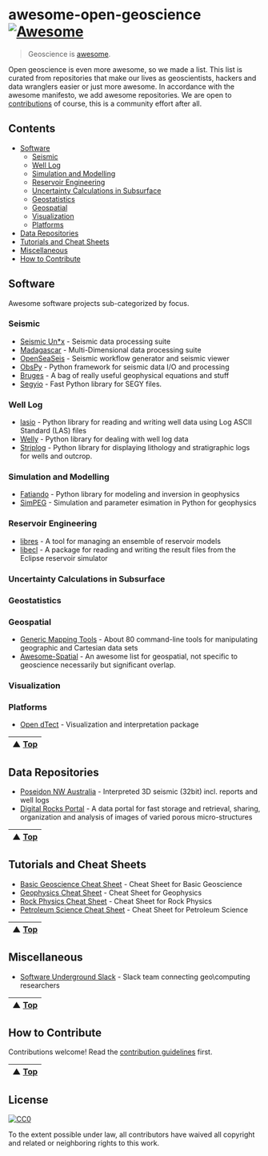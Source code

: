 # awesome-open-geoscience [![Awesome](https://cdn.rawgit.com/sindresorhus/awesome/d7305f38d29fed78fa85652e3a63e154dd8e8829/media/badge.svg)](https://github.com/sindresorhus/awesome)

> Geoscience is [awesome](awesome.md). 

Open geoscience is even more awesome, so we made a list. This list is curated from repositories that make our lives as geoscientists, hackers and data wranglers easier or just more awesome. In accordance with the awesome manifesto, we add awesome repositories. We are open to [contributions](contributing.md) of course, this is a community effort after all.

## Contents

- [Software](#software)
    - [Seismic](#seismic)
    - [Well Log](#well-log)
    - [Simulation and Modelling](#simulation-and-modelling)
    - [Reservoir Engineering](#reservoir-engineering)
    - [Uncertainty Calculations in Subsurface](#uncertainty-calculations-in-subsurface)
    - [Geostatistics](#geostatistics)
    - [Geospatial](#geospatial)
    - [Visualization](#visualization)
    - [Platforms](#platforms)
- [Data Repositories](#data-repositories)
- [Tutorials and Cheat Sheets](#tutorials-and-cheat-sheets)
- [Miscellaneous](#miscellaneous)
- [How to Contribute](#how-to-contribute)


## Software
Awesome software projects sub-categorized by focus.

### Seismic
- [Seismic Un\*x](https://github.com/JohnWStockwellJr/SeisUnix) - Seismic data processing suite
- [Madagascar](http://www.ahay.org) - Multi-Dimensional data processing suite
- [OpenSeaSeis](https://github.com/JohnWStockwellJr/OpenSeaSeis) - Seismic workflow generator and seismic viewer
- [ObsPy](https://github.com/obspy/obspy/wiki) - Python framework for seismic data I/O and processing
- [Bruges](https://github.com/agile-geoscience/bruges/tree/master/bruges) - A bag of really useful geophysical equations and stuff
- [Segyio](https://github.com/Statoil/segyio) - Fast Python library for SEGY files.
### Well Log
- [lasio](https://github.com/kinverarity1/lasio/) - Python library for reading and writing well data using Log ASCII Standard (LAS) files
- [Welly](https://github.com/agile-geoscience/welly) - Python library for dealing with well log data
- [Striplog](https://github.com/agile-geoscience/striplog) - Python library for displaying lithology and stratigraphic logs for wells and outcrop.
### Simulation and Modelling
- [Fatiando](http://www.fatiando.org/) - Python library for modeling and inversion in geophysics
- [SimPEG](http://simpeg.xyz) - Simulation and parameter esimation in Python for geophysics
### Reservoir Engineering
- [libres](https://github.com/Statoil/libres) - A tool for managing an ensemble of reservoir models
- [libecl](https://github.com/Statoil/libecl) - A package for reading and writing the result files from the Eclipse reservoir simulator
### Uncertainty Calculations in Subsurface
### Geostatistics
### Geospatial
- [Generic Mapping Tools](http://gmt.soest.hawaii.edu/) - About 80 command-line tools for manipulating geographic and Cartesian data sets
- [Awesome-Spatial](https://github.com/RoboDonut/awesome-spatial) - An awesome list for geospatial, not specific to geoscience necessarily but significant overlap.
### Visualization
### Platforms
- [Open dTect](https://dgbes.com/index.php/software#free) - Visualization and interpretation package

| ▲ [Top](#awesome-open-geoscience-) |
| --- |

## Data Repositories
- [Poseidon NW Australia](https://drive.google.com/drive/folders/0B7brcf-eGK8Cbk9ueHA0QUU4Zjg) - Interpreted 3D seismic (32bit) incl. reports and well logs
- [Digital Rocks Portal](https://www.digitalrocksportal.org/) - A data portal for fast storage and retrieval, sharing, organization and analysis of images of varied porous micro-structures

| ▲ [Top](#awesome-open-geoscience-) |
| --- |

## Tutorials and Cheat Sheets

- [Basic Geoscience Cheat Sheet](https://static.squarespace.com/static/549dcda5e4b0a47d0ae1db1e/54a06d6ee4b0d158ed95f696/54a06d6fe4b0d158ed95fff0/1295033898443/Cheatsheet_basic.pdf) - Cheat Sheet for Basic Geoscience
- [Geophysics Cheat Sheet](https://static.squarespace.com/static/549dcda5e4b0a47d0ae1db1e/54a06d6ee4b0d158ed95f696/54a06d70e4b0d158ed9603f5/1350658645407/Cheatsheet_geophysics.pdf) - Cheat Sheet for Geophysics
- [Rock Physics Cheat Sheet](https://static.squarespace.com/static/549dcda5e4b0a47d0ae1db1e/54a06d6ee4b0d158ed95f696/54a06d6fe4b0d158ed960042/1374593568367/Cheatsheet_Rock_Physics.pdf) -  Cheat Sheet for Rock Physics
- [Petroleum Science Cheat Sheet](https://static.squarespace.com/static/549dcda5e4b0a47d0ae1db1e/54a06d6ee4b0d158ed95f696/54a06d6fe4b0d158ed96019e/1323808738753/Cheatsheet_petroleum.pdf) - Cheat Sheet for Petroleum Science

| ▲ [Top](#awesome-open-geoscience-) |
| --- |

## Miscellaneous

- [Software Underground Slack](https://softwareunderground.org/) - Slack team connecting geo\computing researchers

| ▲ [Top](#awesome-open-geoscience-) |
| --- |

## How to Contribute

Contributions welcome! Read the [contribution guidelines](contributing.md) first.

| ▲ [Top](#awesome-open-geoscience-) |
| --- |

## License

[![CC0](http://mirrors.creativecommons.org/presskit/buttons/88x31/svg/cc-zero.svg)](http://creativecommons.org/publicdomain/zero/1.0)

To the extent possible under law, all contributors have waived all copyright and
related or neighboring rights to this work.
